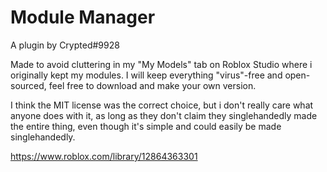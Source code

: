 # Module Manager
A plugin by Crypted#9928

Made to avoid cluttering in my "My Models" tab on Roblox Studio where i originally kept my modules.
I will keep everything "virus"-free and open-sourced, feel free to download and make your own version.

I think the MIT license was the correct choice, but i don't really care what anyone does with it, as long as they don't claim they singlehandedly made the entire thing, even though it's simple and could easily be made singlehandedly.

https://www.roblox.com/library/12864363301
